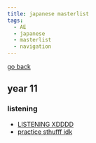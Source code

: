 ```yaml
---
title: japanese masterlist
tags:
  - AE
  - japanese
  - masterlist
  - navigation
---
```


[go back](notes/archive/notes.md)

## year 11

### listening

- [LISTENING XDDDD](notes/AE/japanese/listening/XDDDD.md)
- [practice sthufff idk](notes/AE/japanese/listening/LISTENING-PRACTICE1.md)
